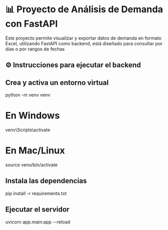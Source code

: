 # 📊 Proyecto de Análisis de Demanda con FastAPI

Este proyecto permite visualizar y exportar datos de demanda en formato Excel, utilizando FastAPI como backend, está diseñado para consultar por días o por rangos de fechas

## ⚙️ Instrucciones para ejecutar el backend
## Crea y activa un entorno virtual
python -m venv venv
# En Windows
venv\Scripts\activate
# En Mac/Linux
source venv/bin/activate

## Instala las dependencias
pip install -r requirements.txt

## Ejecutar el servidor
uvicorn app.main:app --reload

